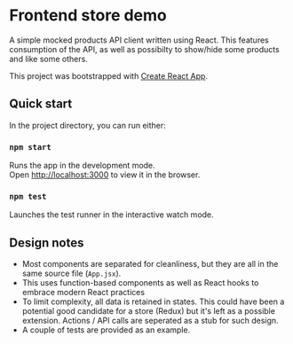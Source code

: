 # Frontend store demo

A simple mocked products API client written using React.
This features consumption of the API, as well as possibilty to show/hide some products and like some others.

This project was bootstrapped with [Create React App](https://github.com/facebook/create-react-app).

## Quick start

In the project directory, you can run either:

### `npm start`

Runs the app in the development mode.<br>
Open [http://localhost:3000](http://localhost:3000) to view it in the browser.

### `npm test`

Launches the test runner in the interactive watch mode.<br>

## Design notes

- Most components are separated for cleanliness, but they are all in the same source file (`App.jsx`).
- This uses function-based components as well as React hooks to embrace modern React practices
- To limit complexity, all data is retained in states. This could have been a potential good candidate for a store (Redux) but it's left as a possible extension. Actions / API calls are seperated as a stub for such design.
- A couple of tests are provided as an example.
